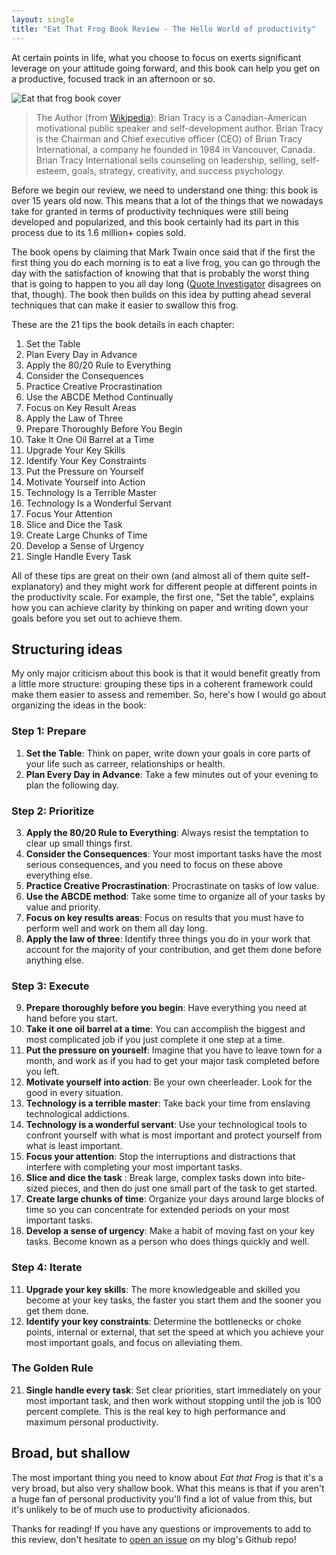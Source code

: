 ```yaml
---
layout: single
title: "Eat That Frog Book Review - The Hello World of productivity"
---
```


At certain points in life, what you choose to focus on exerts significant leverage on your attitude going forward, and this book can help you get on a productive, focused track in an afternoon or so.

![Eat that frog book cover](https://images-na.ssl-images-amazon.com/images/I/51VZG5GUNYL._SX318_BO1,204,203,200_.jpg)

> The Author (from [Wikipedia](https://en.wikipedia.org/wiki/Brian_Tracy)): Brian Tracy is a Canadian-American motivational public speaker and self-development author. Brian Tracy is the Chairman and Chief executive officer (CEO) of Brian Tracy International, a company he founded in 1984 in Vancouver, Canada. Brian Tracy International sells counseling on leadership, selling, self-esteem, goals, strategy, creativity, and success psychology.

Before we begin our review, we need to understand one thing: this book is over 15 years old now. This means that a lot of the things that we nowadays take for granted in terms of productivity techniques were still being developed and popularized, and this book certainly had its part in this process due to its 1.6 million+ copies sold.

The book opens by claiming that Mark Twain once said that if the first the first thing you do each morning is to eat a live frog, you can go through the day with the satisfaction of knowing that that is probably the worst thing that is going to happen to you all day long ([Quote Investigator](https://quoteinvestigator.com/2013/04/03/eat-frog/) disagrees on that, though). The book then builds on this idea by putting ahead several techniques that can make it easier to swallow this frog.

These are the 21 tips the book details in each chapter:

1. Set the Table
2. Plan Every Day in Advance
3. Apply the 80/20 Rule to Everything
4. Consider the Consequences
5. Practice Creative Procrastination
6. Use the ABCDE Method Continually
7. Focus on Key Result Areas
8. Apply the Law of Three
9. Prepare Thoroughly Before You Begin 
10. Take It One Oil Barrel at a Time 
11. Upgrade Your Key Skills 
12. Identify Your Key Constraints 
13. Put the Pressure on Yourself 
14. Motivate Yourself into Action
15. Technology Is a Terrible Master 
16. Technology Is a Wonderful Servant
17. Focus Your Attention 
18. Slice and Dice the Task 
19. Create Large Chunks of Time 
20. Develop a Sense of Urgency 
21. Single Handle Every Task

All of these tips are great on their own (and almost all of them quite self-explanatory) and they might work for different people at different points in the productivity scale. For example, the first one, "Set the table", explains how you can achieve clarity by thinking on paper and writing down your goals before you set out to achieve them.

## Structuring ideas

My only major criticism about this book is that it would benefit greatly from a little more structure: grouping these tips in a coherent framework could make them easier to assess and remember. So, here's how I would go about organizing the ideas in the book:

### Step 1: Prepare

1. **Set the Table**: Think on paper, write down your goals in core parts of your life such as carreer, relationships or health.
2. **Plan Every Day in Advance**: Take a few minutes out of your evening to plan the following day.

### Step 2: Prioritize

3. **Apply the 80/20 Rule to Everything**: Always resist the temptation to clear up small things first.
4. **Consider the Consequences**: Your most important tasks have the most serious consequences, and you need to focus on these above everything else.
5. **Practice Creative Procrastination**: Procrastinate on tasks of low value.
6. **Use the ABCDE method**: Take some time to organize all of your tasks by value and priority.
7. **Focus on key results areas**: Focus on results that you must have to perform well and work on them all day long.
8. **Apply the law of three**: Identify three things you do in your work that account for the majority of your contribution, and get them done before anything else.

### Step 3: Execute
9. **Prepare thoroughly before you begin**: Have everything you need at hand before you start.
10. **Take it one oil barrel at a time**: You can accomplish the biggest and most complicated job if you just complete it one step at a time.
13. **Put the pressure on yourself**: Imagine that you have to leave town for a month, and work as if you had to get your major task completed before you left.
14. **Motivate yourself into action**: Be your own cheerleader. Look for the good in every situation.
15. **Technology is a terrible master**: Take back your time from enslaving technological addictions.
16. **Technology is a wonderful servant**: Use your technological tools to confront yourself with what is most important and protect yourself from what is least important.
17. **Focus your attention**: Stop the interruptions and distractions that interfere with completing your most important tasks.
18. **Slice and dice the task** : Break large, complex tasks down into bite-sized pieces, and then do just one small part of the task to get started.
19. **Create large chunks of time**: Organize your days around large blocks of time so you can concentrate for extended periods on your most important tasks.
20. **Develop a sense of urgency**: Make a habit of moving fast on your key tasks. Become known as a person who does things quickly and well.

### Step 4: Iterate
11. **Upgrade your key skills**: The more knowledgeable and skilled you become at your key tasks, the faster you start them and the sooner you get them done.
12. **Identify your key constraints**: Determine the bottlenecks or choke points, internal or external, that set the speed at which you achieve your most important goals, and focus on alleviating them.

### The Golden Rule
21. **Single handle every task**: Set clear priorities, start immediately on your most important task, and then work without stopping until the job is 100 percent complete. This is the real key to high performance and maximum personal productivity.

## Broad, but shallow

The most important thing you need to know about *Eat that Frog* is that it's a very broad, but also very shallow book. What this means is that if you aren't a huge fan of personal productivity you'll find a lot of value from this, but it's unlikely to be of much use to productivity aficionados.

Thanks for reading! If you have any questions or improvements to add to this review, don't hesitate to [open an issue](https://github.com/thenameisflic/thenameisflic.github.io/issues) on my blog's Github repo! 
